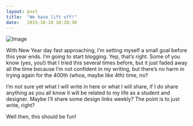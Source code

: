 ```yaml
---
layout: post
title:  "We have lift off!"
date:   2015-10-10 10:28:30
---
```


![Image](http://www.nasa.gov/centers/kennedy/images/content/91196main_97pc963.jpg)

With New Year day fast approaching, I’m setting myself a small goal before this year ends. I’m going to start blogging. Yep, that’s right. Some of you know (yes, you!) that I tried this several times before, but it just faded away all the time because I’m not confident in my writing, but there’s no harm in trying again for the 400th (whoa, maybe like 4th) time, no?

I’m not sure yet what I will write in here or what I will share, if I do share anything as you all know it will be related to my life as a student and designer. Maybe I’ll share some design links weekly? The point is to just write, right?

Well then, this should be fun!